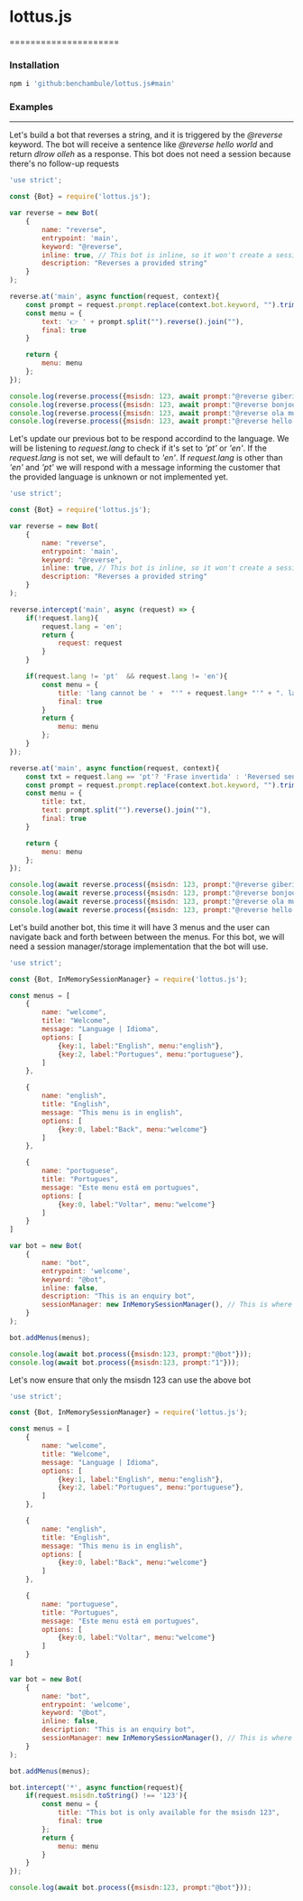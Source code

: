 # lottus.js
=====================

### Installation
```bash
npm i 'github:benchambule/lottus.js#main'  
```

### Examples
---------------------
Let's build a bot that reverses a string, and it is triggered by the _@reverse_ keyword. The bot will receive a sentence like _@reverse hello world_ and return _dlrow olleh_ as a response. This bot does not need a session because there's no follow-up requests

```javascript
'use strict';

const {Bot} = require('lottus.js');

var reverse = new Bot(
    {
        name: "reverse", 
        entrypoint: 'main', 
        keyword: "@reverse", 
        inline: true, // This bot is inline, so it won't create a session
        description: "Reverses a provided string" 
    }
);

reverse.at('main', async function(request, context){
    const prompt = request.prompt.replace(context.bot.keyword, "").trim();
    const menu = {
        text: '👉 ' + prompt.split("").reverse().join(""), 
        final: true
    }

    return {
        menu: menu
    };
});

console.log(reverse.process({msisdn: 123, await prompt:"@reverse giberish"}));
console.log(reverse.process({msisdn: 123, await prompt:"@reverse bonjour le monde"}));
console.log(reverse.process({msisdn: 123, await prompt:"@reverse ola mundo"}));
console.log(reverse.process({msisdn: 123, await prompt:"@reverse hello world"}));
```

Let's update our previous bot to be respond accordind to the language. We will be listening to _request.lang_ to check if it's set to _'pt'_ or _'en'_. If the _request.lang_ is not set, we will default to _'en'_. If _request.lang_ is other than _'en'_ and _'pt'_ we will respond with a message informing the customer that the provided language is unknown or not implemented yet.

```javascript
'use strict';

const {Bot} = require('lottus.js');

var reverse = new Bot(
    {
        name: "reverse", 
        entrypoint: 'main', 
        keyword: "@reverse", 
        inline: true, // This bot is inline, so it won't create a session
        description: "Reverses a provided string" 
    }
);

reverse.intercept('main', async (request) => {
    if(!request.lang){
        request.lang = 'en';
        return {
            request: request
        }
    }

    if(request.lang != 'pt'  && request.lang != 'en'){
        const menu = {
            title: 'lang cannot be ' +  "'" + request.lang+ "'" + ". lang should be 'en' or 'pt'",
            final: true
        }
        return {
            menu: menu
        };
    }
});

reverse.at('main', async function(request, context){
    const txt = request.lang == 'pt'? 'Frase invertida' : 'Reversed sentence';
    const prompt = request.prompt.replace(context.bot.keyword, "").trim();
    const menu = {
        title: txt,
        text: prompt.split("").reverse().join(""), 
        final: true
    }

    return {
        menu: menu
    };
});

console.log(await reverse.process({msisdn: 123, prompt:"@reverse giberish"}));
console.log(await reverse.process({msisdn: 123, prompt:"@reverse bonjour le monde", lang:"fr"}));
console.log(await reverse.process({msisdn: 123, prompt:"@reverse ola mundo", lang:"pt"}));
console.log(await reverse.process({msisdn: 123, prompt:"@reverse hello world", lang:"en"}));
```

Let's build another bot, this time it will have 3 menus and the user can navigate back and forth between between the menus. For this bot, we will need a session manager/storage implementation that the bot will use.

```javascript
'use strict';

const {Bot, InMemorySessionManager} = require('lottus.js');

const menus = [
    {
        name: "welcome",
        title: "Welcome",
        message: "Language | Idioma",
        options: [
            {key:1, label:"English", menu:"english"},
            {key:2, label:"Portugues", menu:"portuguese"},
        ]
    },

    {
        name: "english",
        title: "English",
        message: "This menu is in english",
        options: [
            {key:0, label:"Back", menu:"welcome"}
        ]
    },

    {
        name: "portuguese",
        title: "Portugues",
        message: "Este menu está em portugues",
        options: [
            {key:0, label:"Voltar", menu:"welcome"}
        ]
    }
]

var bot = new Bot(
    {
        name: "bot", 
        entrypoint: 'welcome', 
        keyword: "@bot", 
        inline: false, 
        description: "This is an enquiry bot",
        sessionManager: new InMemorySessionManager(), // This is where the session will be stored, an alternative implementation can be provided, i.e., file based or database based, or something else.
    }
);

bot.addMenus(menus);

console.log(await bot.process({msisdn:123, prompt:"@bot"}));
console.log(await bot.process({msisdn:123, prompt:"1"}));
```

Let's now ensure that only the msisdn 123 can use the above bot

```javascript
'use strict';

const {Bot, InMemorySessionManager} = require('lottus.js');

const menus = [
    {
        name: "welcome",
        title: "Welcome",
        message: "Language | Idioma",
        options: [
            {key:1, label:"English", menu:"english"},
            {key:2, label:"Portugues", menu:"portuguese"},
        ]
    },

    {
        name: "english",
        title: "English",
        message: "This menu is in english",
        options: [
            {key:0, label:"Back", menu:"welcome"}
        ]
    },

    {
        name: "portuguese",
        title: "Portugues",
        message: "Este menu está em portugues",
        options: [
            {key:0, label:"Voltar", menu:"welcome"}
        ]
    }
]

var bot = new Bot(
    {
        name: "bot", 
        entrypoint: 'welcome', 
        keyword: "@bot", 
        inline: false, 
        description: "This is an enquiry bot",
        sessionManager: new InMemorySessionManager(), // This is where the session will be stored, an alternative implementation can be provided, i.e., file based or database based, or something else.
    }
);

bot.addMenus(menus);

bot.intercept('*', async function(request){
    if(request.msisdn.toString() !== '123'){
        const menu = {
            title: "This bot is only available for the msisdn 123",
            final: true
        };
        return {
            menu: menu
        }
    }
});

console.log(await bot.process({msisdn:123, prompt:"@bot"}));
```